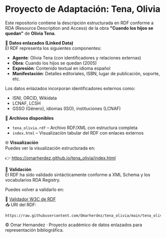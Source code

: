 # Proyecto de Adaptación: Tena, Olivia

Este repositorio contiene la descripción estructurada en RDF conforme a RDA (Resource Description and Access) de la obra **"Cuando los hijos se quedan"** de **Olivia Tena**.

🔗 **Datos enlazados (Linked Data)**  
El RDF representa los siguientes componentes:

- **Agente**: Olivia Tena (con identificadores y relaciones externas)
- **Obra**: Cuando los hijos se quedan (2005)
- **Expresión**: Contenido textual en idioma español
- **Manifestación**: Detalles editoriales, ISBN, lugar de publicación, soporte, etc.

Los datos enlazados incorporan identificadores externos como:

- ISNI, ORCID, Wikidata
- LCNAF, LCSH
- GSSO (Género), idiomas (ISO), instituciones (LCNAF)

📄 **Archivos disponibles**

- `tena_olivia.rdf` – Archivo RDF/XML con estructura completa
- `index.html` – Visualización tabular del RDF con enlaces externos

🌐 **Visualización**  
Puedes ver la visualización estructurada en:

👉 https://omarherdez.github.io/tena_olivia/index.html

🧪 **Validación**  
El RDF ha sido validado sintácticamente conforme a XML Schema y los vocabularios RDA Registry.

Puedes volver a validarlo en:

🔗 [Validador W3C de RDF](https://www.w3.org/RDF/Validator/rdfval)  
📥 URI del RDF:  
```
https://raw.githubusercontent.com/Omarherdez/tena_olivia/main/tena_olivia.rdf
```

© Omar Hernandez · Proyecto académico de datos enlazados para representación bibliográfica.